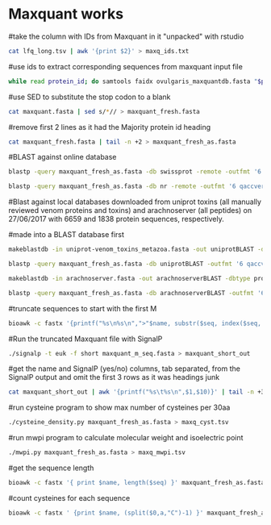 
# Maxquant works


#take the column with IDs from Maxquant in it "unpacked" with rstudio

```bash
cat lfq_long.tsv | awk '{print $2}' > maxq_ids.txt
```

#use ids to extract corresponding sequences from maxquant input file

```bash
while read protein_id; do samtools faidx ovulgaris_maxquantdb.fasta "$protein_id"; done < <(awk -F '\t' '{printf("%s\n",$1)}' maxq_ids.txt) > maxquant_db_new.fasta
```

#use SED to substitute the stop codon to a blank

```bash
cat maxquant.fasta | sed s/*// > maxquant_fresh.fasta
```

#remove first 2 lines as it had the Majority protein id heading

```bash
cat maxquant_fresh.fasta | tail -n +2 > maxquant_fresh_as.fasta
```

#BLAST against online database

```bash
blastp -query maxquant_fresh_as.fasta -db swissprot -remote -outfmt '6 qaccver saccver pident length evalue mismatch gapopen qstart qend sstart send stitle' -max_target_seqs 1 > blastp_swissprot.tsv
```

```bash
blastp -query maxquant_fresh_as.fasta -db nr -remote -outfmt '6 qaccver saccver pident length evalue mismatch gapopen qstart qend sstart send stitle' -max_target_seqs 1 > blastp_nr.tsv
```

#Blast against local databases downloaded from uniprot toxins (all manually reviewed venom proteins and toxins) and arachnoserver (all peptides) on 27/06/2017 with 6659 and 1838 protein sequences, respectively.

#made into a BLAST database first

```bash
makeblastdb -in uniprot-venom_toxins_metazoa.fasta -out uniprotBLAST -dbtype prot
```

```bash
blastp -query maxquant_fresh_as.fasta -db uniprotBLAST -outfmt '6 qaccver saccver pident length evalue mismatch gapopen qstart qend sstart send staxids stitle' -max_target_seqs 1 > blastp_uniprot.tsv
```

```bash
makeblastdb -in arachnoserver.fasta -out arachnoserverBLAST -dbtype prot
```

```bash
blastp -query maxquant_fresh_as.fasta -db arachnoserverBLAST -outfmt '6 qaccver saccver pident length evalue mismatch gapopen qstart qend sstart send stitle' -max_target_seqs 1 > blastp_arachnoserver.tsv
```

#truncate sequences to start with the first M

```bash
bioawk -c fastx '{printf("%s\n%s\n",">"$name, substr($seq, index($seq, "M")))}' maxquant_fresh_as.fasta > maxquant_m_seq.fasta
```

#Run the truncated Maxquant file with SignalP

```bash
./signalp -t euk -f short maxquant_m_seq.fasta > maxquant_short_out
```

#get the name and SignalP (yes/no) columns, tab separated, from the SignalP output and omit the first 3 rows as it was headings junk

```bash
cat maxquant_short_out | awk '{printf("%s\t%s\n",$1,$10)}' | tail -n +3 > maxq_sigp.tsv
```

#run cysteine program to show max number of cysteines per 30aa

```bash
./cysteine_density.py maxquant_fresh_as.fasta > maxq_cyst.tsv
```

#run mwpi program to calculate molecular weight and isoelectric point

```bash
./mwpi.py maxquant_fresh_as.fasta > maxq_mwpi.tsv
```

#get the sequence length

```bash
bioawk -c fastx '{ print $name, length($seq) }' maxquant_fresh_as.fasta > maxq_seqlen.tsv
````

#count cysteines for each sequence

```bash
bioawk -c fastx ' {print $name, (split($0,a,"C")-1) }' maxquant_fresh_as.fasta > cysteine_count.tsv
```
